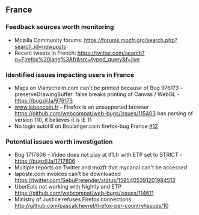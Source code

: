 ## France

### Feedback sources worth monitoring
* Mozilla Community forums: https://forums.mozfr.org/search.php?search_id=newposts
* Recent tweets in French: https://twitter.com/search?q=Firefox%20lang%3Afr&src=typed_query&f=live

### Identified issues impacting users in France
* Maps on Viamichelin.com can't be printed because of Bug 976173 - preserveDrawingBuffer: false breaks printing of Canvas / WebGL - https://bugzil.la/976173
* www.leboncoin.fr - Firefox is an unsupported browser https://github.com/webcompat/web-bugs/issues/115403 bas parsing of version 110, it believes it is IE 11
* No login autofill on Boulanger.com firefox-bug France [#12](https://github.com/pascalchevrel/firefox-per-country/issues/12)


### Potential issues worth investigation
* Bug 1717806 - Video does not play at tf1.fr with ETP set to STRICT - https://bugzil.la/1717806
* Multiple reports on Twitter and mozfr that mycanal can't be accessed
* laposte.com invoices can't be downloaded https://twitter.com/SebuPretender/status/1595405391201984513
* UberEats not working with Nightly and ETP https://github.com/webcompat/web-bugs/issues/114611
* Ministry of Justice refuses Firefox connections: http://github.com/pascalchevrel/firefox-per-country/issues/10
